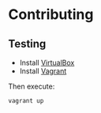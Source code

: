 # Contributing

## Testing

- Install [VirtualBox](https://www.virtualbox.org/)
- Install [Vagrant](https://www.vagrantup.com/)

Then execute:

```bash
vagrant up
```
